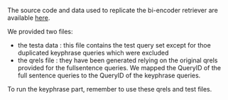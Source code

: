 The source code and data used to replicate the bi-encoder retriever are available [here](https://github.com/viswavi/datafinder/tree/main).

We provided two files:
- the testa data : this file contains the test query set except for thoe duplicated keyphrase queries which were excluded
- the qrels file : they have been generated relying on the original qrels provided for the fullsentence queries. We mapped the QueryID of the full sentence queries to the QueryID of the keyphrase queries.

To run the keyphrase part, remember to use these qrels and test files.

